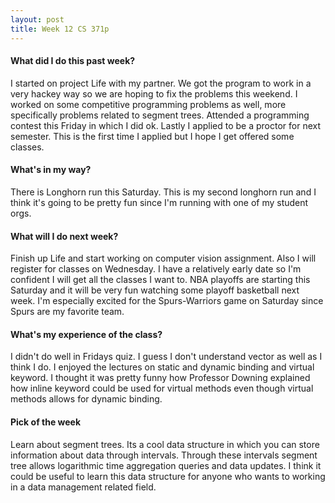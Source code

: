 ```yaml
---
layout: post
title: Week 12 CS 371p
---
```

#### What did I do this past week?

I started on project Life with my partner. We got the program to work in a very hackey way so we are hoping to fix the problems this weekend. I worked on some competitive programming problems as well, more specifically problems related to segment trees. Attended a programming contest this Friday in which I did ok. Lastly I applied to be a proctor for next semester. This is the first time I applied but I hope I get offered some classes. 

#### What's in my way?

There is Longhorn run this Saturday. This is my second longhorn run and I think it's going to be pretty fun since I'm running with one of my student orgs.  

#### What will I do next week?

Finish up Life and start working on computer vision assignment. Also I will register for classes on Wednesday. I have a relatively early date so I'm confident I will get all the classes I want to. NBA playoffs are starting this Saturday and it will be very fun watching some playoff basketball next week. I'm especially excited for the Spurs-Warriors game on Saturday since Spurs are my favorite team.

#### What's my experience of the class?

I didn't do well in Fridays quiz. I guess I don't understand vector as well as I think I do. I enjoyed the lectures on static and dynamic binding and virtual keyword. I thought it was pretty funny how Professor Downing explained how inline keyword could be used for virtual methods even though virtual methods allows for dynamic binding.  

#### Pick of the week

Learn about segment trees. Its a cool data structure in which you can store information about data through intervals. Through these intervals segment tree allows logarithmic time aggregation queries and data updates. I think it could be useful to learn this data structure for anyone who wants to working in a data management related field. 
 
